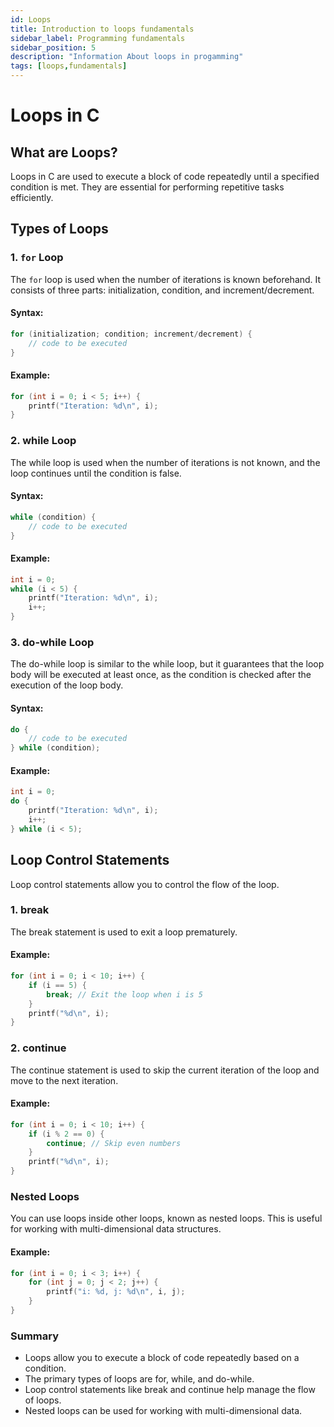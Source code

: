 ```yaml
---
id: Loops
title: Introduction to loops fundamentals
sidebar_label: Programming fundamentals
sidebar_position: 5
description: "Information About loops in progamming"
tags: [loops,fundamentals]
---
```


# Loops in C

## What are Loops?
Loops in C are used to execute a block of code repeatedly until a specified condition is met. They are essential for performing repetitive tasks efficiently.

## Types of Loops

### 1. `for` Loop
The `for` loop is used when the number of iterations is known beforehand. It consists of three parts: initialization, condition, and increment/decrement.

#### Syntax:
```c
for (initialization; condition; increment/decrement) {
    // code to be executed
}
```

#### Example:
```C
for (int i = 0; i < 5; i++) {
    printf("Iteration: %d\n", i);
}
```

### 2. while Loop
The while loop is used when the number of iterations is not known, and the loop continues until the condition is false.

#### Syntax:
```C
while (condition) {
    // code to be executed
}
```

#### Example:
```C
int i = 0;
while (i < 5) {
    printf("Iteration: %d\n", i);
    i++;
}
```

### 3. do-while Loop
The do-while loop is similar to the while loop, but it guarantees that the loop body will be executed at least once, as the condition is checked after the execution of the loop body.

#### Syntax:
```C
do {
    // code to be executed
} while (condition);
```

#### Example:
```C
int i = 0;
do {
    printf("Iteration: %d\n", i);
    i++;
} while (i < 5);
```

## Loop Control Statements
Loop control statements allow you to control the flow of the loop.

### 1. break
The break statement is used to exit a loop prematurely.

#### Example:
```C
for (int i = 0; i < 10; i++) {
    if (i == 5) {
        break; // Exit the loop when i is 5
    }
    printf("%d\n", i);
}
````

### 2. continue
The continue statement is used to skip the current iteration of the loop and move to the next iteration.

#### Example:
```C
for (int i = 0; i < 10; i++) {
    if (i % 2 == 0) {
        continue; // Skip even numbers
    }
    printf("%d\n", i);
}
```

### Nested Loops
You can use loops inside other loops, known as nested loops. This is useful for working with multi-dimensional data structures.

#### Example:
```C
for (int i = 0; i < 3; i++) {
    for (int j = 0; j < 2; j++) {
        printf("i: %d, j: %d\n", i, j);
    }
}
```

### Summary
- Loops allow you to execute a block of code repeatedly based on a condition.
- The primary types of loops are for, while, and do-while.
- Loop control statements like break and continue help manage the flow of loops.
- Nested loops can be used for working with multi-dimensional data.
